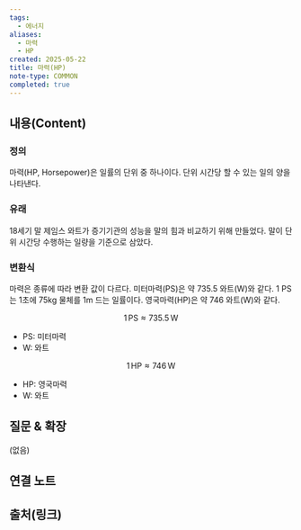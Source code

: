 ```yaml
---
tags:
  - 에너지
aliases:
  - 마력
  - HP
created: 2025-05-22
title: 마력(HP)
note-type: COMMON
completed: true
---
```


## 내용(Content)
### 정의
마력(HP, Horsepower)은 일률의 단위 중 하나이다. 단위 시간당 할 수 있는 일의 양을 나타낸다.

### 유래
18세기 말 제임스 와트가 증기기관의 성능을 말의 힘과 비교하기 위해 만들었다. 말이 단위 시간당 수행하는 일량을 기준으로 삼았다.

### 변환식
마력은 종류에 따라 변환 값이 다르다.
미터마력(PS)은 약 735.5 와트(W)와 같다. 1 PS는 1초에 75kg 물체를 1m 드는 일률이다.
영국마력(HP)은 약 746 와트(W)와 같다.

$$
1 \, \text{PS} \approx 735.5 \, \text{W}
$$
- $\text{PS}$: 미터마력
- $\text{W}$: 와트

$$
1 \, \text{HP} \approx 746 \, \text{W}
$$
- $\text{HP}$: 영국마력
- $\text{W}$: 와트


## 질문 & 확장

(없음)

## 연결 노트

## 출처(링크)

